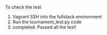 To check the test
1) Vagrant SSH into the fullstack environment
2) Run the tournament_test.py code
3) completed. Passed all the test!